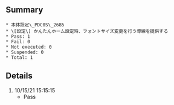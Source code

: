 ## Summary
	* 本体設定\_PDC0S\_2685
	* \[設定\] かんたんホーム設定時、フォントサイズ変更を行う導線を提供する
	* Pass: 1
	* Fail: 0
	* Not executed: 0
	* Suspended: 0
	* Total: 1
## Details
1. 10/15/21 15:15:15
	* Pass
